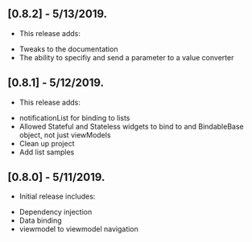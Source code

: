 ## [0.8.2] - 5/13/2019.

* This release adds:
 
- Tweaks to the documentation
- The ability to specifiy and send a parameter to a value converter

## [0.8.1] - 5/12/2019.

* This release adds:
 
- notificationList for binding to lists
- Allowed Stateful and Stateless widgets to bind to and BindableBase object, not just viewModels
- Clean up project
- Add list samples

## [0.8.0] - 5/11/2019.

* Initial release includes:
 
- Dependency injection
- Data binding
- viewmodel to viewmodel navigation
